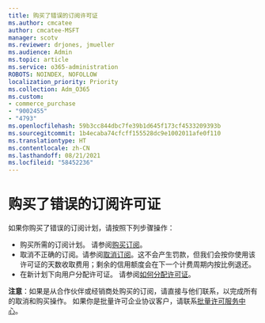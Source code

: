 ```yaml
---
title: 购买了错误的订阅许可证
ms.author: cmcatee
author: cmcatee-MSFT
manager: scotv
ms.reviewer: drjones, jmueller
ms.audience: Admin
ms.topic: article
ms.service: o365-administration
ROBOTS: NOINDEX, NOFOLLOW
localization_priority: Priority
ms.collection: Adm_O365
ms.custom:
- commerce_purchase
- "9002455"
- "4793"
ms.openlocfilehash: 59b3cc844dbc7fe39b1d645f173cf4533209393b
ms.sourcegitcommit: 1b4ecaba74cfcff155528dc9e1002011afe0f110
ms.translationtype: HT
ms.contentlocale: zh-CN
ms.lasthandoff: 08/21/2021
ms.locfileid: "58452236"
---
```

# <a name="purchased-wrong-subscription-license"></a>购买了错误的订阅许可证

如果你购买了错误的订阅计划，请按照下列步骤操作：

- 购买所需的订阅计划。 请参阅[购买订阅](https://docs.microsoft.com/alchemyinsights/buy-a-subscription-to-office-365-for-business)。
- 取消不正确的订阅。请参阅[取消订阅](https://docs.microsoft.com/alchemyinsights/canceling-your-office-365-subscription)。这不会产生罚款，但我们会按你使用该许可证的天数收取费用；剩余的信用额度会在下一个计费周期内按比例退还。
- 在新计划下向用户分配许可证。 请参阅[如何分配许可证](https://docs.microsoft.com/alchemyinsights/how-to-assign-a-license-to-a-user)。

**注意**：如果是从合作伙伴或经销商处购买的订阅，请直接与他们联系，以完成所有的取消和购买操作。 如果你是批量许可企业协议客户，请联系[批量许可服务中心](https://support.microsoft.com/help/4471406/how-to-contact-the-microsoft-volume-licensing-service-center)。
